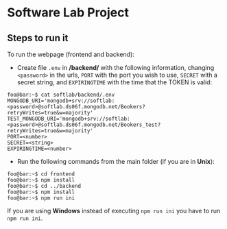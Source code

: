 # Software Lab Project

## Steps to run it

To run the webpage (frontend and backend):

* Create file `.env` in **/backend/** with the following information, changing `<password>` in the urls, `PORT` with the port you wish to use, `SECRET` with a secret string, and `EXPIRINGTIME` with the time that the TOKEN is valid:
```console
foo@bar:~$ cat softlab/backend/.env
MONGODB_URI='mongodb+srv://softlab:<password>@softlab.ds06f.mongodb.net/Bookers?retryWrites=true&w=majority'
TEST_MONGODB_URI='mongodb+srv://softlab:<password>@softlab.ds06f.mongodb.net/Bookers_test?retryWrites=true&w=majority'
PORT=<number>
SECRET=<string>
EXPIRINGTIME=<number>
```

* Run the following commands from the main folder (if you are in **Unix**):
```console
foo@bar:~$ cd frontend
foo@bar:~$ npm install
foo@bar:~$ cd ../backend
foo@bar:~$ npm install
foo@bar:~$ npm run ini
```
If you are using **Windows** instead of executing `npm run ini` you have to run `npm run ini`.

